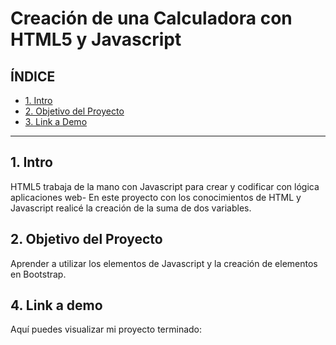 # Creación de una Calculadora con HTML5 y Javascript

## **ÍNDICE**

* [1. Intro](#)
* [2. Objetivo del Proyecto](#)
* [3. Link a Demo](#)

****

## 1. Intro

HTML5 trabaja de la mano con Javascript para crear y codificar con lógica aplicaciones web- En este proyecto con los conocimientos de HTML y Javascript realicé la creación de la suma de dos variables.

## 2. Objetivo del Proyecto
Aprender a utilizar los elementos de Javascript y la creación de elementos en Bootstrap.

## 4. Link a demo
Aquí puedes visualizar mi proyecto terminado: 
